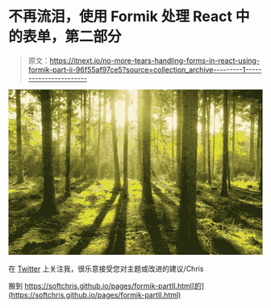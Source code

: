 # 不再流泪，使用 Formik 处理 React 中的表单，第二部分

> 原文：<https://itnext.io/no-more-tears-handling-forms-in-react-using-formik-part-ii-96f55af97ce5?source=collection_archive---------1----------------------->

![](img/1771c4b4bf6241b1892b031241d6e834.png)

在 [Twitter](https://twitter.com/chris_noring) 上关注我，很乐意接受您对主题或改进的建议/Chris

搬到 https://softchris.github.io/pages/formik-partII.html[的](https://softchris.github.io/pages/formik-partII.html)